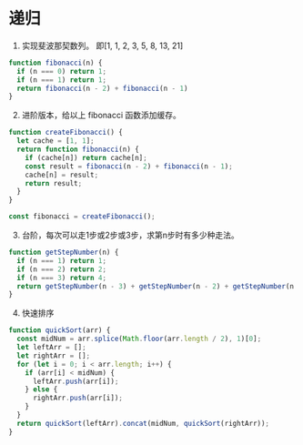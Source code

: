 # 递归

1. 实现斐波那契数列。
即[1, 1, 2, 3, 5, 8, 13, 21]

```js
function fibonacci(n) {
  if (n === 0) return 1;
  if (n === 1) return 1;
  return fibonacci(n - 2) + fibonacci(n - 1)
}
```

2. 进阶版本，给以上 fibonacci 函数添加缓存。

```js
function createFibonacci() {
  let cache = [1, 1];
  return function fibonacci(n) {
    if (cache[n]) return cache[n];
    const result = fibonacci(n - 2) + fibonacci(n - 1);
    cache[n] = result;
    return result;
  }
}

const fibonacci = createFibonacci();
```

3. 台阶，每次可以走1步或2步或3步，求第n步时有多少种走法。
```js
function getStepNumber(n) {
  if (n === 1) return 1;
  if (n === 2) return 2;
  if (n === 3) return 4;
  return getStepNumber(n - 3) + getStepNumber(n - 2) + getStepNumber(n - 1);
}
```


4. 快速排序
```js
function quickSort(arr) {
  const midNum = arr.splice(Math.floor(arr.length / 2), 1)[0];
  let leftArr = [];
  let rightArr = [];
  for (let i = 0; i < arr.length; i++) {
    if (arr[i] < midNum) {
      leftArr.push(arr[i]);
    } else {
      rightArr.push(arr[i]);
    }
  }
  return quickSort(leftArr).concat(midNum, quickSort(rightArr));
}
```